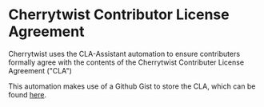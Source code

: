 # Cherrytwist Contributor License Agreement

Cherrytwist uses the CLA-Assistant automation to ensure contributers formally agree with the contents of the Cherrytwist Contributer License Agreement ("CLA")

This automation makes use of a Github Gist to store the CLA, which can be found [here](https://gist.github.com/ReneHonig/db1f2493e947ccf813a4172a86a49b05#file-cherrytwist_cla).